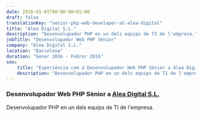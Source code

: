 ```yaml
---
date: 2016-01-01T00:00:00+01:00
draft: false
translationKey: "senior-php-web-developer-at-alea-digital"
title: "Alea Digital S.L."
description: "Desenvolupador PHP en un dels equips de TI de l'empresa."
jobTitle: "Desenvolupador Web PHP Sènior"
company: "Alea Digital S.L."
location: "Barcelona"
duration: "Gener 2016 - Febrer 2016"
seo:
    title: "Experiència com a Desenvolupador Web PHP Sènior a Alea Digital S.L."
    description: "Desenvolupador PHP en un dels equips de TI de l'empresa."
---
```

### Desenvolupador Web PHP Sènior a [Alea Digital S.L.](https://www.alea.com/)

Desenvolupador PHP en un dels equips de TI de l'empresa.
